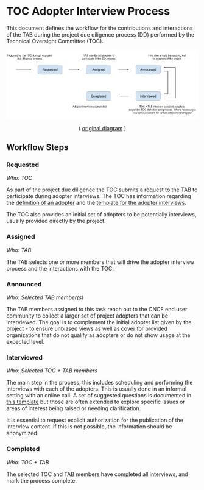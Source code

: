 # TOC Adopter Interview Process

This document defines the workflow for the contributions and interactions of the TAB during the project due diligence process (DD) performed by the Technical Oversight Committee (TOC).

![TOC Adopter Interview Workflow Diagram](toc-dd-adopter-interviews-workflow.png)
<p align="center">
( <a href="https://docs.google.com/drawings/d/1J5jJeUduA4cjNX7xqRM2pn0Do-QyDAbsrkZYMsqQR1I/edit?usp=sharing">original diagram</a> )
</p>

## Workflow Steps

### Requested

*Who: TOC*

As part of the project due diligence the TOC submits a request to the TAB to participate during adopter interviews. The TOC has information regarding the [definition of an adopter](https://github.com/cncf/toc/blob/main/FAQ.md#what-is-the-definition-of-an-adopter) and the [template for the adopter interviews](https://github.com/cncf/toc/blob/main/operations/toc-templates/template-adopter-questions.md).

The TOC also provides an initial set of adopters to be potentially interviews, usually provided directly by the project.

### Assigned

*Who: TAB*

The TAB selects one or more members that will drive the adopter interview process and the interactions with the TOC.

### Announced

*Who: Selected TAB member(s)* 

The TAB members assigned to this task reach out to the CNCF end user community to collect a larger set of project adopters that can be interviewed. The goal is to complement the initial adopter list given by the project - to ensure unbiased views as well as cover for provided organizations that do not qualify as adopters or do not show usage at the expected level.

### Interviewed

*Who: Selected TOC \+ TAB members*

The main step in the process, this includes scheduling and performing the interviews with each of the adopters. This is usually done in an informal setting with an online call. A set of suggested questions is documented in [this template](https://github.com/cncf/toc/blob/main/operations/toc-templates/template-adopter-interview-request.md) but those are often extended to explore specific issues or areas of interest being raised or needing clarification.

It is essential to request explicit authorization for the publication of the interview content. If this is not possible, the information should be anonymized.

### Completed

*Who: TOC \+ TAB*

The selected TOC and TAB members have completed all interviews, and mark the process complete.

